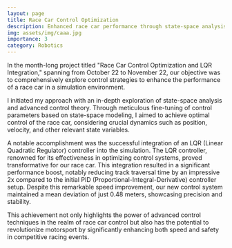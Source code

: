```yaml
---
layout: page
title: Race Car Control Optimization
description: Enhanced race car performance through state-space analysis.
img: assets/img/caaa.jpg
importance: 3
category: Robotics
---
```

In the month-long project titled "Race Car Control Optimization and LQR Integration," spanning from October 22 to November 22, our objective was to comprehensively explore control strategies to enhance the performance of a race car in a simulation environment.

I initiated my approach with an in-depth exploration of state-space analysis and advanced control theory. Through meticulous fine-tuning of control parameters based on state-space modeling, I aimed to achieve optimal control of the race car, considering crucial dynamics such as position, velocity, and other relevant state variables.

A notable accomplishment was the successful integration of an LQR (Linear Quadratic Regulator) controller into the simulation. The LQR controller, renowned for its effectiveness in optimizing control systems, proved transformative for our race car. This integration resulted in a significant performance boost, notably reducing track traversal time by an impressive 2x compared to the initial PID (Proportional-Integral-Derivative) controller setup. Despite this remarkable speed improvement, our new control system maintained a mean deviation of just 0.48 meters, showcasing precision and stability.

This achievement not only highlights the power of advanced control techniques in the realm of race car control but also has the potential to revolutionize motorsport by significantly enhancing both speed and safety in competitive racing events.
